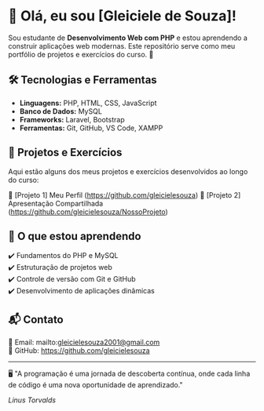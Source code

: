 # 🐧 Olá, eu sou [Gleiciele de Souza]!

Sou estudante de **Desenvolvimento Web com PHP** e estou aprendendo a construir aplicações web modernas. Este repositório serve como meu portfólio de projetos e exercícios do curso. 🚀

## 🛠️ Tecnologias e Ferramentas
- **Linguagens:** PHP, HTML, CSS, JavaScript
- **Banco de Dados:** MySQL
- **Frameworks:** Laravel, Bootstrap
- **Ferramentas:** Git, GitHub, VS Code, XAMPP

## 📌 Projetos e Exercícios
Aqui estão alguns dos meus projetos e exercícios desenvolvidos ao longo do curso:

🔹 [Projeto 1] Meu Perfil (https://github.com/gleicielesouza)
🔹 [Projeto 2] Apresentação Compartilhada (https://github.com/gleicielesouza/NossoProjeto)


## 📖 O que estou aprendendo
✔️ Fundamentos do PHP e MySQL  
✔️ Estruturação de projetos web  
✔️ Controle de versão com Git e GitHub  
✔️ Desenvolvimento de aplicações dinâmicas  

## 📬 Contato
📧 Email: mailto:gleicielesouza2001@gmail.com  
🔗 GitHub: https://github.com/gleicielesouza

---
🖥️ "A programação é uma jornada de descoberta contínua, onde cada linha de código é uma nova oportunidade de aprendizado."

*Linus Torvalds*
